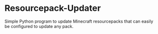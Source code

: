 # Resourcepack-Updater
Simple Python program to update Minecraft resourcepacks that can easily be configured to update any pack.
